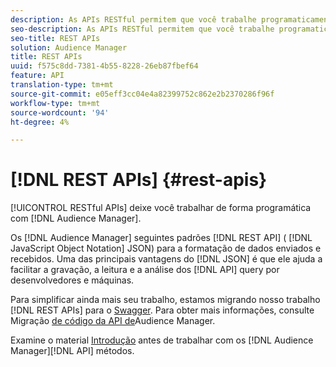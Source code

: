 ```yaml
---
description: As APIs RESTful permitem que você trabalhe programaticamente com o Audience Manager.
seo-description: As APIs RESTful permitem que você trabalhe programaticamente com o Audience Manager.
seo-title: REST APIs
solution: Audience Manager
title: REST APIs
uuid: f575c8dd-7381-4b55-8228-26eb87fbef64
feature: API
translation-type: tm+mt
source-git-commit: e05eff3cc04e4a82399752c862e2b2370286f96f
workflow-type: tm+mt
source-wordcount: '94'
ht-degree: 4%

---
```



# [!DNL REST APIs] {#rest-apis}

[!UICONTROL RESTful APIs] deixe você trabalhar de forma programática com [!DNL Audience Manager].

Os [!DNL Audience Manager] seguintes padrões [!DNL REST API] ( [!DNL JavaScript Object Notation] JSON[](https://www.json.org/)) para a formatação de dados enviados e recebidos. Uma das principais vantagens do [!DNL JSON] é que ele ajuda a facilitar a gravação, a leitura e a análise dos [!DNL API] query por desenvolvedores e máquinas.

Para simplificar ainda mais seu trabalho, estamos migrando nosso trabalho [!DNL REST APIs] para o [Swagger](https://swagger.io/solutions/api-documentation/). Para obter mais informações, consulte Migração [de código da API de](/help/using/api/api-swagger-migration.md)Audience Manager.

Examine o material [Introdução](../../api/rest-api-main/aam-api-getting-started.md#getting-started-with-rest-apis) antes de trabalhar com os [!DNL Audience Manager][!DNL API] métodos.

